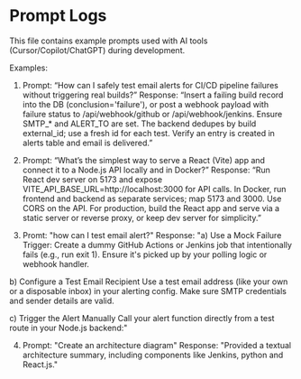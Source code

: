 # Prompt Logs

This file contains example prompts used with AI tools (Cursor/Copilot/ChatGPT) during development.

Examples:

1. Prompt: “How can I safely test email alerts for CI/CD pipeline failures without triggering real builds?”
Response: “Insert a failing build record into the DB (conclusion='failure'), or post a webhook payload with failure status to /api/webhook/github or /api/webhook/jenkins. Ensure SMTP_* and ALERT_TO are set. The backend dedupes by build external_id; use a fresh id for each test. Verify an entry is created in alerts table and email is delivered.”

2. Prompt: “What’s the simplest way to serve a React (Vite) app and connect it to a Node.js API locally and in Docker?”
Response: “Run React dev server on 5173 and expose VITE_API_BASE_URL=http://localhost:3000 for API calls. In Docker, run frontend and backend as separate services; map 5173 and 3000. Use CORS on the API. For production, build the React app and serve via a static server or reverse proxy, or keep dev server for simplicity.”

3. Promt: "how can I test email alert?"
Response: 
"a) Use a Mock Failure Trigger:
Create a dummy GitHub Actions or Jenkins job that intentionally fails (e.g., run exit 1).
Ensure it's picked up by your polling logic or webhook handler.

b) Configure a Test Email Recipient
Use a test email address (like your own or a disposable inbox) in your alerting config.
Make sure SMTP credentials and sender details are valid.

c) Trigger the Alert Manually
Call your alert function directly from a test route in your Node.js backend:"

4. Prompt: "Create an architecture diagram"
Response: "Provided a textual architecture summary, including components like Jenkins, python and React.js."
